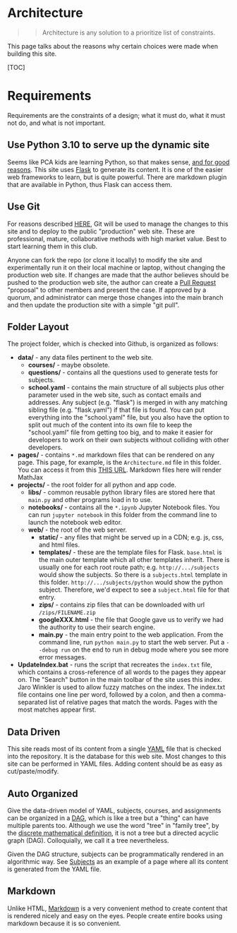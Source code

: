 <!--
DESCRIPTION: A detailed explanation of the design choices, requirements, and organization of this website's architecture.
-->

# Architecture

>> Architecture is any solution to a prioritize list of constraints.

This page talks about the reasons why certain choices were made when building this site.


[TOC]

# Requirements

Requirements are the constraints of a design; what it must do, what it must not do, and what is not important.

## Use Python 3.10 to serve up the dynamic site
Seems like PCA kids are learning Python, so that makes sense, [and for good reasons](subjects/python). This site uses [Flask](/subjects/flask) to generate its content. It is one of the easier web frameworks to learn, but is quite powerful. There are markdown plugin that are available in Python, thus Flask can access them.

## Use Git

For reasons described [HERE](/subjects/git), Git will be used to manage the changes to this site and to deploy to the public "production" web site. These are professional, mature, collaborative methods with high market value. Best to start learning them in this club.

Anyone can fork the repo (or clone it locally) to modify the site and experimentally run it on their local machine or laptop, without changing the production web site. If changes are made that the author believes should be pushed to the production web site, the author can create a [Pull Request](https://docs.github.com/en/pull-requests/collaborating-with-pull-requests/proposing-changes-to-your-work-with-pull-requests/creating-a-pull-request) "proposal" to other members and present the case. If approved by a quorum, and administrator can merge those changes into the main branch and then update the production site with a simple "git pull".

## Folder Layout

The project folder, which is checked into Github, is organized as follows:

* **data/** - any data files pertinent to the web site.
  * **courses/** - maybe obsolete.
  * **questions/** - contains all the questions used to generate tests for subjects.
  * **school.yaml** - contains the main structure of all subjects plus other parameter used in the web site, such as contact emails and addresses. Any subject (e.g. "flask") is merged in with any matching sibling file (e.g. "flask.yaml") if that file is found. You can put everything into the "school.yaml" file, but you also have the option to split out much of the content into its own file to keep the "school.yaml" file from getting too big, and to make it easier for developers to work on their own subjects without colliding with other developers.
* **pages/** - contains `*.md` markdown files that can be rendered on any page. This page, for example, is the `Architecture.md` file in this folder. You can access it from this [THIS URL](/pages/Architecture.md). Markdown files here will render MathJax
* **projects/** - the root folder for all python and app code.
  * **libs/** - common reusable python library files are stored here that `main.py` and other programs load in to use.
  * **notebooks/** - contains all the `*.ipynb` Jupyter Notebook files. You can run `jupyter notebook` in this folder from the command line to launch the notebook web editor.
  * **web/** - the root of the web server.
    * **static/** - any files that might be served up in a CDN; e.g. js, css, and html files.
    * **templates/** - these are the template files for Flask. `base.html` is the main outer template which all other templates inherit. There is usually one for each root route path; e.g. `http://.../subjects` would show the subjects. So there is a `subjects.html` template in this folder. `http://.../subjects/python` would show the python subject. Therefore, we'd expect to see a `subject.html` file for that entry.
    * **zips/** - contains zip files that can be downloaded with url `/zips/FILENAME.zip`
    * **googleXXX.html** - the file that Google gave us to verify we had the authority to use their search engine.
    * **main.py** - the main entry point to the web application. From the command line, run `python main.py` to start the web server. Put a `--debug run` on the end to run in debug mode where you see more error messages.
* **UpdateIndex.bat** - runs the script that recreates the `index.txt` file, which contains a cross-reference of all words to the pages they appear on. The "Search" button in the main toolbar of the site uses this index. Jaro Winkler is used to allow fuzzy matches on the index. The index.txt file contains one line per word, followed by a colon, and then a comma-separated list of relative pages that match the words. Pages with the most matches appear first.

## Data Driven

This site reads most of its content from a single [YAML](/data/school.yaml) file that is checked into the repository. It is the database for this web site. Most changes to this site can be performed in YAML files. Adding content should be as easy as cut/paste/modify.

## Auto Organized

Give the data-driven model of YAML, subjects, courses, and assignments can be organized in a [DAG](https://en.wikipedia.org/wiki/Directed_acyclic_graph), which is like a tree but a "thing" can have multiple parents too. Although we use the word "tree" in "family tree", by the [discrete mathematical definition](https://en.wikipedia.org/wiki/Tree_(data_structure)), it is not a tree but a directed acyclic graph (DAG). Colloquially, we call it a tree nevertheless.

Given the DAG structure, subjects can be programmatically rendered in an algorithmic way. See [Subjects](/subjects) as an example of a page where all its content is generated from the YAML file.

## Markdown

Unlike HTML, [Markdown](/pages/Markdown.md) is a very convenient method to create content that is rendered nicely and easy on the eyes. People create entire books using markdown because it is so convenient.

